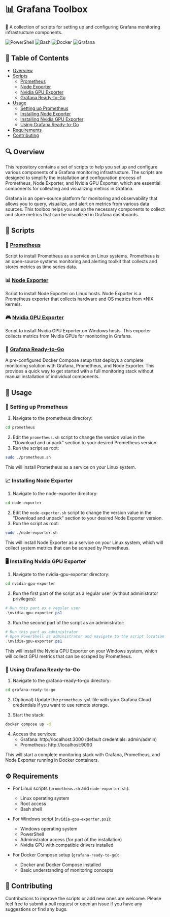 # 📊 Grafana Toolbox

🔭 A collection of scripts for setting up and configuring Grafana monitoring infrastructure components.

<p>
  <img alt="PowerShell" src="https://img.shields.io/badge/PowerShell-black?style=flat-square&logoColor=white" />
  <img alt="Bash" src="https://img.shields.io/badge/-Bash-grey?style=flat-square&logo=gnubash&logoColor=white" />
  <img alt="Docker" src="https://img.shields.io/badge/-Docker-46a2f1?style=flat-square&logo=docker&logoColor=white" />
  <img alt="Grafana" src="https://img.shields.io/badge/Grafana-%23F46800?style=flat-square&logo=grafana&logoColor=white" />
</p>

## 📑 Table of Contents

- [Overview](#overview)
- [Scripts](#scripts)
  - [Prometheus](#prometheus)
  - [Node Exporter](#node-exporter)
  - [Nvidia GPU Exporter](#nvidia-gpu-exporter)
  - [Grafana Ready-to-Go](#grafana-ready-to-go)
- [Usage](#usage)
  - [Setting up Prometheus](#setting-up-prometheus)
  - [Installing Node Exporter](#installing-node-exporter)
  - [Installing Nvidia GPU Exporter](#installing-nvidia-gpu-exporter)
  - [Using Grafana Ready-to-Go](#using-grafana-ready-to-go)
- [Requirements](#requirements)
- [Contributing](#contributing)

## 🔍 Overview

This repository contains a set of scripts to help you set up and configure various components of a Grafana monitoring infrastructure. The scripts are designed to simplify the installation and configuration process of Prometheus, Node Exporter, and Nvidia GPU Exporter, which are essential components for collecting and visualizing metrics in Grafana.

Grafana is an open-source platform for monitoring and observability that allows you to query, visualize, and alert on metrics from various data sources. This toolbox helps you set up the necessary components to collect and store metrics that can be visualized in Grafana dashboards.

## 📜 Scripts

### 🔄 [Prometheus](./prometheus)

Script to install Prometheus as a service on Linux systems. Prometheus is an open-source systems monitoring and alerting toolkit that collects and stores metrics as time series data.

### 📊 [Node Exporter](./node-exporter)

Script to install Node Exporter on Linux hosts. Node Exporter is a Prometheus exporter that collects hardware and OS metrics from *NIX kernels.

### 🎮 [Nvidia GPU Exporter](./nvidia-gpu-exporter)

Script to install Nvidia GPU Exporter on Windows hosts. This exporter collects metrics from Nvidia GPUs for monitoring in Grafana.

### 🐳 [Grafana Ready-to-Go](./grafana-ready-to-go)

A pre-configured Docker Compose setup that deploys a complete monitoring solution with Grafana, Prometheus, and Node Exporter. This provides a quick way to get started with a full monitoring stack without manual installation of individual components.

## 🚀 Usage

### 🔧 Setting up Prometheus

1. Navigate to the prometheus directory:

```bash
cd prometheus
```

2. Edit the `prometheus.sh` script to change the version value in the "Download and unpack" section to your desired Prometheus version.
3. Run the script as root:

```bash
sudo ./prometheus.sh
```

This will install Prometheus as a service on your Linux system.

### 📈 Installing Node Exporter

1. Navigate to the node-exporter directory:

```bash
cd node-exporter
```

2. Edit the `node-exporter.sh` script to change the version value in the "Download and unpack" section to your desired Node Exporter version.
3. Run the script as root:

```bash
sudo ./node-exporter.sh
```

This will install Node Exporter as a service on your Linux system, which will collect system metrics that can be scraped by Prometheus.

### 🖥️ Installing Nvidia GPU Exporter

1. Navigate to the nvidia-gpu-exporter directory:

```bash
cd nvidia-gpu-exporter
```

2. Run the first part of the script as a regular user (without administrator privileges):

```powershell
# Run this part as a regular user
.\nvidia-gpu-exporter.ps1
```

3. Run the second part of the script as an administrator:

```powershell
# Run this part as administrator
# Open PowerShell as administrator and navigate to the script location
.\nvidia-gpu-exporter.ps1
```

This will install the Nvidia GPU Exporter on your Windows system, which will collect GPU metrics that can be scraped by Prometheus.

### 🚀 Using Grafana Ready-to-Go

1. Navigate to the grafana-ready-to-go directory:

```bash
cd grafana-ready-to-go
```

2. (Optional) Update the `prometheus.yml` file with your Grafana Cloud credentials if you want to use remote storage.

3. Start the stack:

```bash
docker compose up -d
```

4. Access the services:
   - Grafana: http://localhost:3000 (default credentials: admin/admin)
   - Prometheus: http://localhost:9090

This will start a complete monitoring stack with Grafana, Prometheus, and Node Exporter running in Docker containers.

## ⚙️ Requirements

- For Linux scripts (`prometheus.sh` and `node-exporter.sh`):
  - Linux operating system
  - Root access
  - Bash shell

- For Windows script (`nvidia-gpu-exporter.ps1`):
  - Windows operating system
  - PowerShell
  - Administrator access (for part of the installation)
  - Nvidia GPU with compatible drivers installed

- For Docker Compose setup (`grafana-ready-to-go`):
  - Docker and Docker Compose installed
  - Basic understanding of monitoring concepts

## 👥 Contributing

Contributions to improve the scripts or add new ones are welcome. Please feel free to submit a pull request or open an issue if you have any suggestions or find any bugs.
